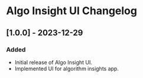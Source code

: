 # Algo Insight UI Changelog

## [1.0.0] - 2023-12-29

### Added
- Initial release of Algo Insight UI.
- Implemented UI for algorithm insights app.
